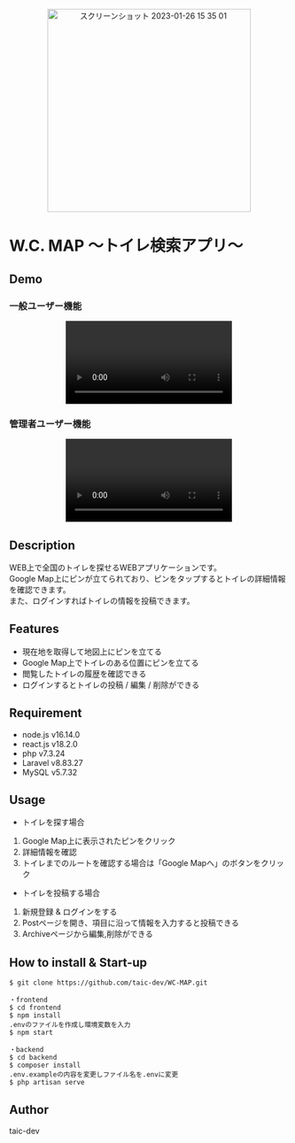 <p align="center">
<img width="367" alt="スクリーンショット 2023-01-26 15 35 01" src="https://user-images.githubusercontent.com/52269577/214772336-44086867-f24b-40da-997b-863ab842b2a7.png">
</p>

# W.C. MAP 〜トイレ検索アプリ〜

## Demo
### 一般ユーザー機能
<div align="center">
<video controls src="https://user-images.githubusercontent.com/52269577/218248944-35ce3b21-e6b3-469e-b261-f5f54ff166da.mov"></video>
</div>

### 管理者ユーザー機能
<div align="center">
<video controls src="https://user-images.githubusercontent.com/52269577/218248944-35ce3b21-e6b3-469e-b261-f5f54ff166da.mov"></video>
</div>

## Description
WEB上で全国のトイレを探せるWEBアプリケーションです。<br>
Google Map上にピンが立てられており、ピンをタップするとトイレの詳細情報を確認できます。<br>
また、ログインすればトイレの情報を投稿できます。

## Features
- 現在地を取得して地図上にピンを立てる
- Google Map上でトイレのある位置にピンを立てる
- 閲覧したトイレの履歴を確認できる
- ログインするとトイレの投稿 / 編集 / 削除ができる 

## Requirement
- node.js v16.14.0
- react.js v18.2.0
- php v7.3.24
- Laravel v8.83.27
- MySQL v5.7.32

## Usage
- トイレを探す場合
1. Google Map上に表示されたピンをクリック
2. 詳細情報を確認
3. トイレまでのルートを確認する場合は「Google Mapへ」のボタンをクリック

- トイレを投稿する場合
1. 新規登録 & ログインをする
2. Postページを開き、項目に沿って情報を入力すると投稿できる
3. Archiveページから編集,削除ができる

## How to install & Start-up
```
$ git clone https://github.com/taic-dev/WC-MAP.git

・frontend
$ cd frontend
$ npm install
.envのファイルを作成し環境変数を入力
$ npm start

・backend
$ cd backend
$ composer install
.env.exampleの内容を変更しファイル名を.envに変更
$ php artisan serve
```

## Author
taic-dev
